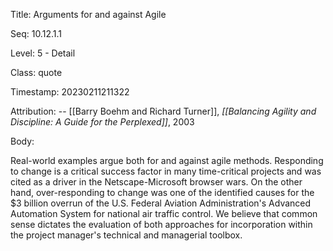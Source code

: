 Title:  Arguments for and against Agile

Seq:    10.12.1.1

Level:  5 - Detail

Class:  quote

Timestamp: 20230211211322

Attribution: -- [[Barry Boehm and Richard Turner]], *[[Balancing Agility and Discipline: A Guide for the Perplexed]]*, 2003

Body:

Real-world examples argue both for and against agile methods. Responding to change is a critical success factor in many time-critical projects and was cited as a driver in the Netscape-Microsoft browser wars. On the other hand, over-responding to change was one of the identified causes for the $3 billion overrun of the U.S. Federal Aviation Administration's Advanced Automation System for national air traffic control. We believe that common sense dictates the evaluation of both approaches for incorporation within the project manager's technical and managerial toolbox.
